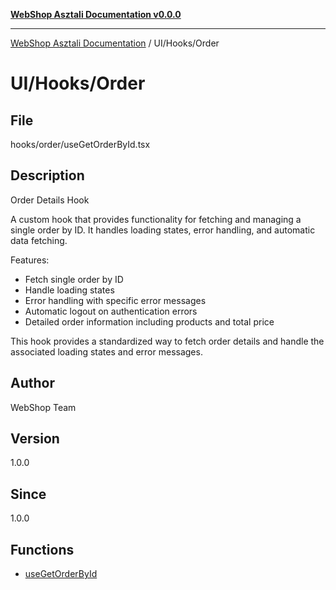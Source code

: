 [**WebShop Asztali Documentation v0.0.0**](../../../README.md)

***

[WebShop Asztali Documentation](../../../modules.md) / UI/Hooks/Order

# UI/Hooks/Order

## File

hooks/order/useGetOrderById.tsx

## Description

Order Details Hook

A custom hook that provides functionality for fetching and managing a single order by ID.
It handles loading states, error handling, and automatic data fetching.

Features:
- Fetch single order by ID
- Handle loading states
- Error handling with specific error messages
- Automatic logout on authentication errors
- Detailed order information including products and total price

This hook provides a standardized way to fetch order details
and handle the associated loading states and error messages.

## Author

WebShop Team

## Version

1.0.0

## Since

1.0.0

## Functions

- [useGetOrderById](functions/useGetOrderById.md)
